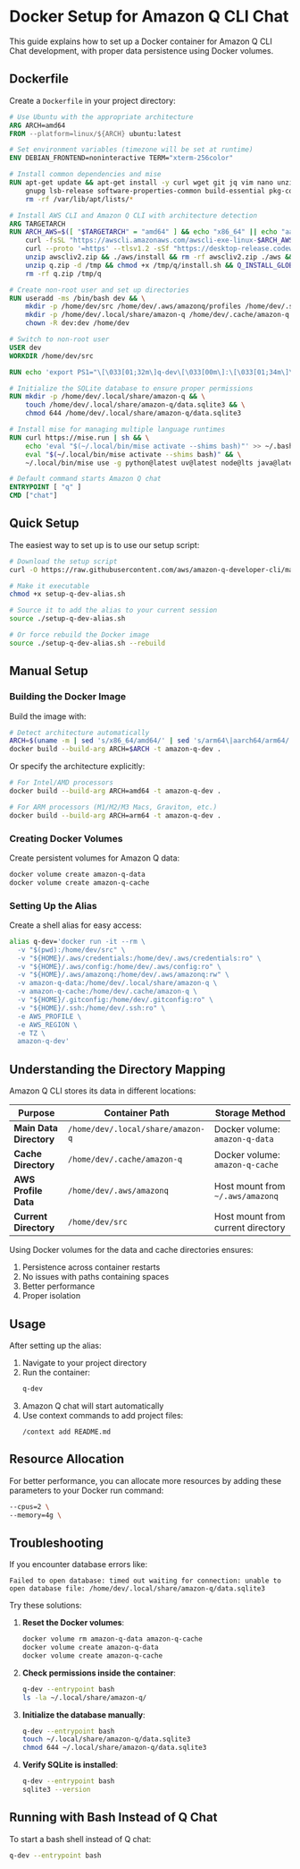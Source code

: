 # Docker Setup for Amazon Q CLI Chat

This guide explains how to set up a Docker container for Amazon Q CLI Chat development, with proper data persistence using Docker volumes.

## Dockerfile

Create a `Dockerfile` in your project directory:

```dockerfile
# Use Ubuntu with the appropriate architecture
ARG ARCH=amd64
FROM --platform=linux/${ARCH} ubuntu:latest

# Set environment variables (timezone will be set at runtime)
ENV DEBIAN_FRONTEND=noninteractive TERM="xterm-256color"

# Install common dependencies and mise
RUN apt-get update && apt-get install -y curl wget git jq vim nano unzip zip ssh ca-certificates \
    gnupg lsb-release software-properties-common build-essential pkg-config tzdata sqlite3 && \
    rm -rf /var/lib/apt/lists/*

# Install AWS CLI and Amazon Q CLI with architecture detection
ARG TARGETARCH
RUN ARCH_AWS=$([ "$TARGETARCH" = "amd64" ] && echo "x86_64" || echo "aarch64") && \
    curl -fsSL "https://awscli.amazonaws.com/awscli-exe-linux-$ARCH_AWS.zip" -o awscliv2.zip && \
    curl --proto '=https' --tlsv1.2 -sSf "https://desktop-release.codewhisperer.us-east-1.amazonaws.com/latest/q-$ARCH_AWS-linux.zip" -o q.zip && \
    unzip awscliv2.zip && ./aws/install && rm -rf awscliv2.zip ./aws && \
    unzip q.zip -d /tmp && chmod +x /tmp/q/install.sh && Q_INSTALL_GLOBAL=true /tmp/q/install.sh && \
    rm -rf q.zip /tmp/q

# Create non-root user and set up directories
RUN useradd -ms /bin/bash dev && \
    mkdir -p /home/dev/src /home/dev/.aws/amazonq/profiles /home/dev/.ssh && \
    mkdir -p /home/dev/.local/share/amazon-q /home/dev/.cache/amazon-q && \
    chown -R dev:dev /home/dev

# Switch to non-root user
USER dev
WORKDIR /home/dev/src

RUN echo 'export PS1="\[\033[01;32m\]q-dev\[\033[00m\]:\[\033[01;34m\]\w\[\033[00m\]\$ "' >> /home/dev/.bashrc

# Initialize the SQLite database to ensure proper permissions
RUN mkdir -p /home/dev/.local/share/amazon-q && \
    touch /home/dev/.local/share/amazon-q/data.sqlite3 && \
    chmod 644 /home/dev/.local/share/amazon-q/data.sqlite3

# Install mise for managing multiple language runtimes
RUN curl https://mise.run | sh && \
    echo 'eval "$(~/.local/bin/mise activate --shims bash)"' >> ~/.bashrc && \
    eval "$(~/.local/bin/mise activate --shims bash)" && \
    ~/.local/bin/mise use -g python@latest uv@latest node@lts java@latest go@latest

# Default command starts Amazon Q chat
ENTRYPOINT [ "q" ]
CMD ["chat"]
```

## Quick Setup

The easiest way to set up is to use our setup script:

```bash
# Download the setup script
curl -O https://raw.githubusercontent.com/aws/amazon-q-developer-cli/main/docs/docker/setup-q-dev-alias.sh

# Make it executable
chmod +x setup-q-dev-alias.sh

# Source it to add the alias to your current session
source ./setup-q-dev-alias.sh

# Or force rebuild the Docker image
source ./setup-q-dev-alias.sh --rebuild
```

## Manual Setup

### Building the Docker Image

Build the image with:

```bash
# Detect architecture automatically
ARCH=$(uname -m | sed 's/x86_64/amd64/' | sed 's/arm64\|aarch64/arm64/')
docker build --build-arg ARCH=$ARCH -t amazon-q-dev .
```

Or specify the architecture explicitly:

```bash
# For Intel/AMD processors
docker build --build-arg ARCH=amd64 -t amazon-q-dev .

# For ARM processors (M1/M2/M3 Macs, Graviton, etc.)
docker build --build-arg ARCH=arm64 -t amazon-q-dev .
```

### Creating Docker Volumes

Create persistent volumes for Amazon Q data:

```bash
docker volume create amazon-q-data
docker volume create amazon-q-cache
```

### Setting Up the Alias

Create a shell alias for easy access:

```bash
alias q-dev='docker run -it --rm \
  -v "$(pwd):/home/dev/src" \
  -v "${HOME}/.aws/credentials:/home/dev/.aws/credentials:ro" \
  -v "${HOME}/.aws/config:/home/dev/.aws/config:ro" \
  -v "${HOME}/.aws/amazonq:/home/dev/.aws/amazonq:rw" \
  -v amazon-q-data:/home/dev/.local/share/amazon-q \
  -v amazon-q-cache:/home/dev/.cache/amazon-q \
  -v "${HOME}/.gitconfig:/home/dev/.gitconfig:ro" \
  -v "${HOME}/.ssh:/home/dev/.ssh:ro" \
  -e AWS_PROFILE \
  -e AWS_REGION \
  -e TZ \
  amazon-q-dev'
```

## Understanding the Directory Mapping

Amazon Q CLI stores its data in different locations:

| Purpose | Container Path | Storage Method |
|---------|---------------|----------------|
| **Main Data Directory** | `/home/dev/.local/share/amazon-q` | Docker volume: `amazon-q-data` |
| **Cache Directory** | `/home/dev/.cache/amazon-q` | Docker volume: `amazon-q-cache` |
| **AWS Profile Data** | `/home/dev/.aws/amazonq` | Host mount from `~/.aws/amazonq` |
| **Current Directory** | `/home/dev/src` | Host mount from current directory |

Using Docker volumes for the data and cache directories ensures:
1. Persistence across container restarts
2. No issues with paths containing spaces
3. Better performance
4. Proper isolation

## Usage

After setting up the alias:

1. Navigate to your project directory
2. Run the container:
   ```bash
   q-dev
   ```
3. Amazon Q chat will start automatically
4. Use context commands to add project files:
   ```
   /context add README.md
   ```

## Resource Allocation

For better performance, you can allocate more resources by adding these parameters to your Docker run command:

```bash
--cpus=2 \
--memory=4g \
```

## Troubleshooting

If you encounter database errors like:

```
Failed to open database: timed out waiting for connection: unable to open database file: /home/dev/.local/share/amazon-q/data.sqlite3
```

Try these solutions:

1. **Reset the Docker volumes**:
   ```bash
   docker volume rm amazon-q-data amazon-q-cache
   docker volume create amazon-q-data
   docker volume create amazon-q-cache
   ```

2. **Check permissions inside the container**:
   ```bash
   q-dev --entrypoint bash
   ls -la ~/.local/share/amazon-q/
   ```

3. **Initialize the database manually**:
   ```bash
   q-dev --entrypoint bash
   touch ~/.local/share/amazon-q/data.sqlite3
   chmod 644 ~/.local/share/amazon-q/data.sqlite3
   ```

4. **Verify SQLite is installed**:
   ```bash
   q-dev --entrypoint bash
   sqlite3 --version
   ```

## Running with Bash Instead of Q Chat

To start a bash shell instead of Q chat:

```bash
q-dev --entrypoint bash
```
